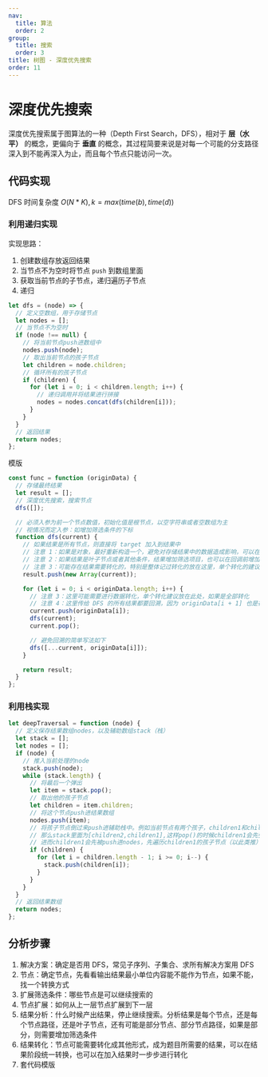 ```yaml
---
nav:
  title: 算法
  order: 2
group:
  title: 搜索
  order: 3
title: 树图 - 深度优先搜索
order: 11
---
```


# 深度优先搜索

深度优先搜索属于图算法的一种（Depth First Search，DFS），相对于 **层（水平）** 的概念，更偏向于 **垂直** 的概念，其过程简要来说是对每一个可能的分支路径深入到不能再深入为止，而且每个节点只能访问一次。

## 代码实现

DFS 时间复杂度 $O(N*K), k = max(time(b), time(d))$

### 利用递归实现

实现思路：

1. 创建数组存放返回结果
2. 当节点不为空时将节点 `push` 到数组里面
3. 获取当前节点的子节点，递归遍历子节点
4. 递归

```js
let dfs = (node) => {
  // 定义空数组，用于存储节点
  let nodes = [];
  // 当节点不为空时
  if (node !== null) {
    // 将当前节点push进数组中
    nodes.push(node);
    // 取出当前节点的孩子节点
    let children = node.children;
    // 循环所有的孩子节点
    if (children) {
      for (let i = 0; i < children.length; i++) {
        // 递归调用并将结果进行拼接
        nodes = nodes.concat(dfs(children[i]));
      }
    }
  }
  // 返回结果
  return nodes;
};
```

模版

```js
const func = function (originData) {
  // 存储最终结果
  let result = [];
  // 深度优先搜索，搜索节点
  dfs([]);

  // 必须入参为前一个节点数值，初始化值是根节点，以空字符串或者空数组为主
  // 视情况而定入参：如增加筛选条件的下标
  function dfs(current) {
    // 如果结果是所有节点，则直接将 target 加入到结果中
    // 注意 1：如果是对象，最好重新构造一个，避免对存储结果中的数据造成影响，可以在加入时重建，也可以在传参时进行
    // 注意 2：如果结果是叶子节点或者其他条件，结果增加筛选项目，也可以在回调前增加筛选项目
    // 注意 3：可能存在结果需要转化的，特别是整体记过转化的放在这里，单个转化的建议放在传参部分
    result.push(new Array(current));

    for (let i = 0; i < originData.length; i++) {
      // 注意 3：这里可能需要进行数据转化，单个转化建议放在此处，如果是全部转化
      // 注意 4：这里传给 DFS 的所有结果都要回溯，因为 originData[i + 1] 也是在 current 基础上进行的，包括与 current 相关的结果已经把当前节点加进去的也要回溯
      current.push(originData[i]);
      dfs(current);
      current.pop();

      // 避免回溯的简单写法如下
      dfs([...current, originData[i]]);
    }

    return result;
  }
};
```

### 利用栈实现

```js
let deepTraversal = function (node) {
  // 定义保存结果数组nodes，以及辅助数组stack（栈）
  let stack = [];
  let nodes = [];
  if (node) {
    // 推入当前处理的node
    stack.push(node);
    while (stack.length) {
      // 将最后一个弹出
      let item = stack.pop();
      // 取出他的孩子节点
      let children = item.children;
      // 将这个节点push进结果数组
      nodes.push(item);
      // 将孩子节点倒过来push进辅助栈中。例如当前节点有两个孩子，children1和children2
      // 那么stack里面为[children2,children1],这样pop()的时候children1会先弹出，
      // 进而children1会先被push进nodes，先遍历children1的孩子节点（以此类推）
      if (children) {
        for (let i = children.length - 1; i >= 0; i--) {
          stack.push(children[i]);
        }
      }
    }
  }
  // 返回结果数组
  return nodes;
};
```

## 分析步骤

1. 解决方案：确定是否用 DFS，常见子序列、子集合、求所有解决方案用 DFS
2. 节点：确定节点，先看看输出结果最小单位内容能不能作为节点，如果不能，找一个转换方式
3. 扩展筛选条件：哪些节点是可以继续搜索的
4. 节点扩展：如何从上一层节点扩展到下一层
5. 结果分析：什么时候产出结果，停止继续搜索。分析结果是每个节点，还是每个节点路径，还是叶子节点，还有可能是部分节点、部分节点路径，如果是部分，则需要增加筛选条件
6. 结果转化：节点可能需要转化成其他形式，成为题目所需要的结果，可以在结果阶段统一转换，也可以在加入结果时一步步进行转化
7. 套代码模版
